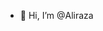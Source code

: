 - 👋 Hi, I’m @Aliraza

<!---
alirazaww/alirazaww is a ✨ special ✨ repository because its `README.md` (this file) appears on your GitHub profile.
You can click the Preview link to take a look at your changes.
--->
